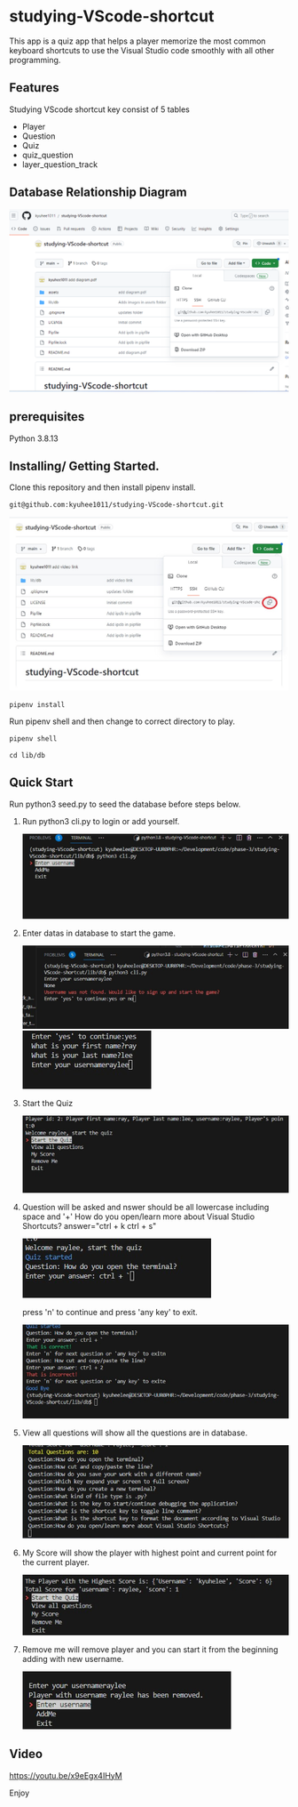 # studying-VScode-shortcut

This app is a quiz app that helps a player memorize the most common keyboard shortcuts to use the Visual Studio code smoothly with all other programming.

## Features

Studying VScode shortcut key consist of 5 tables

- Player
- Question
- Quiz
- quiz_question
- layer_question_track

## Database Relationship Diagram

![git hub code](https://github.com/kyuhee1011/studying-VScode-shortcut/blob/main/assets/cli%20diagram.png)

## prerequisites

Python 3.8.13

## Installing/ Getting Started.

Clone this repository and then install pipenv install.

```ubuntu
git@github.com:kyuhee1011/studying-VScode-shortcut.git
```

![git hub code](https://github.com/kyuhee1011/studying-VScode-shortcut/blob/main/assets/git%20clone%20image.jpg)

```ubuntu
pipenv install
```

Run pipenv shell and then change to correct directory to play.

```ubuntu
pipenv shell
```

```ubuntu
cd lib/db
```

## Quick Start

Run python3 seed.py to seed the database before steps below.

1. Run python3 cli.py to login or add yourself.

   ![git hub code](https://github.com/kyuhee1011/studying-VScode-shortcut/blob/main/assets/start%20quiz%20.jpg)

2. Enter datas in database to start the game.

   ![git hub code](https://github.com/kyuhee1011/studying-VScode-shortcut/blob/main/assets/start%20quiz%202.jpg)
   ![git hub code](https://github.com/kyuhee1011/studying-VScode-shortcut/blob/main/assets/start%20quiz%203.jpg)

3. Start the Quiz

   ![git hub code](https://github.com/kyuhee1011/studying-VScode-shortcut/blob/main/assets/start%20quiz%204.jpg)

4. Question will be asked and nswer should be all lowercase including space and '+'
   How do you open/learn more about Visual Studio Shortcuts?
   answer="ctrl + k ctrl + s"

   ![git hub code](https://github.com/kyuhee1011/studying-VScode-shortcut/blob/main/assets/start%20quiz%205.jpg)

   press 'n' to continue and press 'any key' to exit.

   ![git hub code](https://github.com/kyuhee1011/studying-VScode-shortcut/blob/main/assets/start%20quiz%206.jpg)

5. View all questions will show all the questions are in database.

   ![git hub code](https://github.com/kyuhee1011/studying-VScode-shortcut/blob/main/assets/view%20all%20question.jpg)

6. My Score will show the player with highest point and current point for the current player.

   ![git hub code](https://github.com/kyuhee1011/studying-VScode-shortcut/blob/main/assets/show%20score.jpg)

7. Remove me will remove player and you can start it from the beginning adding with new username.

   ![git hub code](https://github.com/kyuhee1011/studying-VScode-shortcut/blob/main/assets/remove%20me.jpg)

## Video

https://youtu.be/x9eEgx4IHyM

Enjoy
